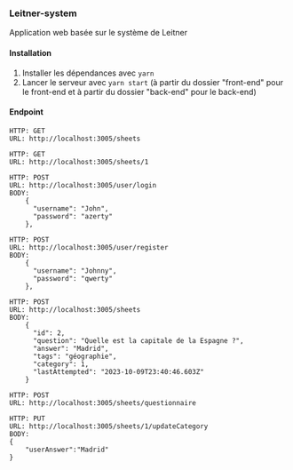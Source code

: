 ### Leitner-system
Application web basée sur le système de Leitner

#### Installation
1. Installer les dépendances avec `yarn`
2. Lancer le serveur avec `yarn start` (à partir du dossier "front-end" pour le front-end et à partir du dossier "back-end" pour le back-end)
#### Endpoint

```
HTTP: GET
URL: http://localhost:3005/sheets
```

```
HTTP: GET
URL: http://localhost:3005/sheets/1
```

```
HTTP: POST
URL: http://localhost:3005/user/login
BODY:
    {
      "username": "John",
      "password": "azerty"
    },
```

```
HTTP: POST
URL: http://localhost:3005/user/register
BODY:
    {
      "username": "Johnny",
      "password": "qwerty"
    },
```

```
HTTP: POST
URL: http://localhost:3005/sheets
BODY:
    {
      "id": 2,
      "question": "Quelle est la capitale de la Espagne ?",
      "answer": "Madrid",
      "tags": "géographie",
      "category": 1,
      "lastAttempted": "2023-10-09T23:40:46.603Z"
    }
```

```
HTTP: POST
URL: http://localhost:3005/sheets/questionnaire
```

```
HTTP: PUT
URL: http://localhost:3005/sheets/1/updateCategory
BODY:
{
    "userAnswer":"Madrid"
}
```